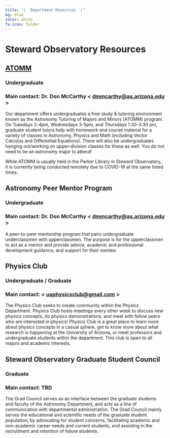 ```yaml
---
title: "|  Department Resources  |"
bg: blue
color: white
fa-icon: folder
---
```


# Steward Observatory Resources

## [ATOMM](http://uaastroclub.org/resources/astronomy/atomm/)
### Undergraduate
### Main contact: Dr. Don McCarthy < <dmmcarthy@as.arizona.edu> >

Our department offers undergraduates a free study & tutoring environment known as the Astronomy Tutoring of Majors and Minors (ATOMM) program. On Tuesdays 2-4pm, Wednesdays 3-5pm, and Thursdays 1:30-3:30 pm, graduate student tutors help with homework and course material for a variety of classes in Astronomy, Physics and Math (including Vector Calculus and Differential Equations). There will also be undergraduates hanging out/working on upper-division classes for these as well. You do not need to be an astronomy major to attend! 

While ATOMM is usually held in the Parker Library in Steward Observatory, it is currently being conducted remotely due to COVID-19 at the same listed times. 

## Astronomy Peer Mentor Program
### Undergraduate
### Main contact: Dr. Don McCarthy < <dmmcarthy@as.arizona.edu> > 

A peer-to-peer mentorship program that pairs undergraduate underclassmen with upperclassmen. The purpose is for the upperclassmen to act as a mentor and provide advice, academic and professional development guidance, and support for their mentee. 

## Physics Club
### Undergraduate / Graduate
### Main contact: < <uaphysicsclub@gmail.com> >

The Physics Club seeks to create community within the Physics Department.  Physics Club hosts meetings every other week to discuss new physics concepts, do physics demonstrations, and meet with fellow peers who are interested in physics! Physics Club is a great place to learn more about physics concepts in a casual sphere, get to know more about what research is happening at the University of Arizona, or meet professors and undergraduate students within the department. This club is open to all majors and academic interests.

## Steward Observatory Graduate Student Council
### Graduate
### Main contact: TBD

The Grad Council serves as an interface between the graduate students and faculty of the Astronomy Department, and acts as a line of communication with departmental administration. The Grad Council mainly serves the educational and scientific needs of the graduate student population, by advocating for student concerns, facilitating academic and non-academic career needs and current students, and assisting in the recruitment and retention of future students.

